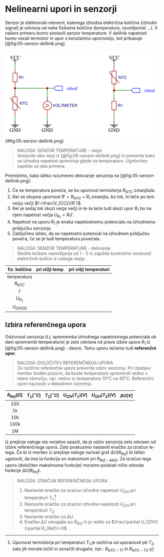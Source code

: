 # Nelinearni upori in senzorji
 
Senzor je elektronski element, katerega izhodna električna količina (izhodni signal) je odvisna od neke fizikalne količine (temperature, osvetljenisti ...). V našem primeru bomo sestavili senzor temperature. V delilnik napetosti bomo vezali termistor in upor s konstantno upornostjo, kot prikazuje [@fig:05-senzor-delilnik.png].

![Temperaturni senzor.](./slike/05-senzor-delilnik-1.png){#fig:05-senzor-delilnik.png}

> NALOGA: SENZOR TEMPERATURE - vezje  
> Sestavite obe vezji iz [@fig:05-senzor-delilnik.png] in preverite kako se izhodna napetost spreminja glede na temperaturo. Ugotovitev zapišite za oba primera.

Premislimo, kako lahko razumemo delovanje senzorja na [@fig:05-senzor-delilnik.png]:  

1. Če se temperatura poveča, se bo upornost termistorja $R_{NTC}$ zmanjšala.
2. Ker se skupna upornost $R'=R_{NTC}+R_1$ zmanjša, bo tok, ki teče po tem vezju večji $I'=\frac{V_{CC}}{R'}$.
3. Ker je sedaj tok skozi vezje večji in le-ta teče tudi skozi upor $R_1$ bo na njem napetost večja $U_{R_1}=R_1I'$.
4. Napetost na uporu $R_1$ je enaka napetostnemu potencialu na izhodnemu priključku senzorja.
5. Zaključimo lahko, da se napetostni potencial na izhodnem priključku poveča, če se je tudi temperatura povečala.

> NALOGA: SENZOR TEMPERATURE - delovanje  
> Sledite točkam razmišljanja od 1 - 5 in zapišite konkretne vrednosti električnih količin iz vašega vezja.  

| fiz. količina | pri nižji temp. | pri višji temperaturi |
|:-------------:|-----------------|-----------------------|
|  temperatura  |                 |                       |
|   $R_{NTC}$   |                 |                       |
|      $I'$     |                 |                       |
|   $U_{R_1}$   |                 |                       |
|  $U_{IZHOD}$  |                 |                       |

## Izbira referenčnega upora

Odzivnost senzorja (t.j. sprememba izhodnega napetostnega potenciala ob dani spremembi temperature) je zelo odvisna od prave izbire upora $R_1$ iz [@fig:05-senzor-delilnik.png] - desno. Temu uporu rečemo tudi **referenčni upor**.

> NALOGA: DOLOČITEV REFERENČNEGA UPORA  
> Za različne referenčne upore preverite odziv senzorja. Pri izpeljavi meritev bodite pozorni, da boste temperaturo spremenili vedno v istem območju, npr. vedno iz temperature 10°C na 40°C. Referenčni upori naj bodo v dekadnem razmerju.

| $R_{Ref}[\Omega]$ | $T_1[ ^\circ C]$ | $T_2[ ^\circ C]$ | $U_{IZH}(T_1)[V]$ | $U_{IZH}(T_2)[V]$ | $\Delta U[V]$ |
|:-----------------:|------------------|------------------|-------------------|-------------------|--------------|
|        100        |                  |                  |                   |                   |              |
|         1k        |                  |                  |                   |                   |              |
|        10k        |                  |                  |                   |                   |              |
|        100k       |                  |                  |                   |                   |              |
|         1M        |                  |                  |                   |                   |              |

Iz prejšnje naloge ste verjetno opazili, da je odziv senzorja zelo odvisen od izbire referenčnega upora. Zato poskusimo nastaviti enačbo za izračun le-tega. Če bi iz meritev iz prejšnje naloge narisali graf $\Delta U(R_{Ref})$ bi lahko ugotovili, da ima ta funkcija en maksimum pri $R_{Ref-MAX}$. Za izračun tega upora (določitev maksimuma funkcije) moramo poiskati ničlo odvoda funkcije $\Delta U(R_{Ref})$.

> NALOGA: IZRAČUN REFERENČNEGA UPORA  
> 1. Nastavite enačbo za izračun izhodne napetosti $U_{IZH}$ pri temperaturi $T_1$.[^1]  
> 2. Nastavite enačbo za izračun izhodne napetosti $U_{IZH}$ pri temperaturi $T_2$.  
> 3. Nastavite enačbo za $\Delta U$.  
> 4. Enačbo $\Delta U$ odvajajte po $R_{Ref}$ in jo rešite za $\frac{\partial U_{IZH}}{\partial R_{Ref}}=0$

[^1]: Upornost termistorja pri temperaturi $T_1$ je različna od uporanosti pti $T_2$, zato jih morate ločiti in označiti drugače, npr.: $R_{NTC-T1}$ in $R_{NTC-T2}$.
